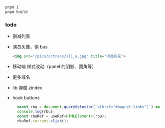 ```sh
pnpm i
pnpm build
```

### todo

- 删减列表

- 演员头像，偷 bus 
  ```html
  <img src="/pics/actress/sl1_a.jpg" title="河北彩花">
  ```
  
- 移动端 样式改动（panel 的阴影、圆角等）

- 更多域名

- lib 弹窗 zindex 

- hook buttons
  ```js 
    const rbu = document.querySelector(`a[href="#magnet-links"]`) as HTMLElement;
    console.log(rbu);
    const rbuRef = useRef<HTMLElement>(rbu);
    rbuRef.current.click();
  ```

